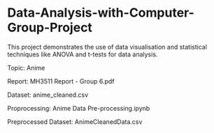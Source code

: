 # Data-Analysis-with-Computer-Group-Project
This project demonstrates the use of data visualisation and statistical techniques like ANOVA and t-tests for data analysis. 

Topic: Anime

Report: MH3511 Report - Group 6.pdf

Dataset: anime_cleaned.csv

Proprocessing: Anime Data Pre-processing.ipynb

Preprocessed Dataset: AnimeCleanedData.csv
